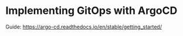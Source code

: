 # Implementing GitOps with ArgoCD

Guide: https://argo-cd.readthedocs.io/en/stable/getting_started/
